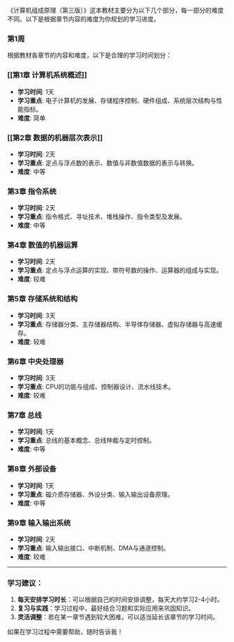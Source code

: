 《计算机组成原理（第三版）》这本教材主要分为以下几个部分，每一部分的难度不同。以下是根据章节内容的难度为你规划的学习进度。

### 第1周

根据教材各章节的内容和难度，以下是合理的学习时间划分：

### **[[第1章 计算机系统概述]]**

- **学习时间**: 1天
- **学习重点**: 电子计算机的发展、存储程序控制、硬件组成、系统层次结构与性能指标。
- **难度**: 简单

### **[[第2章 数据的机器层次表示]]**

- **学习时间**: 2天
- **学习重点**: 定点与浮点数的表示、数值与非数值数据的表示与转换。
- **难度**: 中等

### **第3章 指令系统**

- **学习时间**: 2天
- **学习重点**: 指令格式、寻址技术、堆栈操作、指令类型及发展。
- **难度**: 中等

### **第4章 数值的机器运算**

- **学习时间**: 2天
- **学习重点**: 定点与浮点运算的实现、带符号数的操作、运算器的组成与实现。
- **难度**: 较难

### **第5章 存储系统和结构**

- **学习时间**: 3天
- **学习重点**: 存储器分类、主存储器结构、半导体存储器、虚拟存储器与高速缓存。
- **难度**: 较难

### **第6章 中央处理器**

- **学习时间**: 3天
- **学习重点**: CPU的功能与组成、控制器设计、流水线技术。
- **难度**: 较难

### **第7章 总线**

- **学习时间**: 1天
- **学习重点**: 总线的基本概念、总线仲裁与定时控制。
- **难度**: 中等

### **第8章 外部设备**

- **学习时间**: 1天
- **学习重点**: 磁介质存储器、外设分类、输入输出设备原理。
- **难度**: 中等

### **第9章 输入输出系统**

- **学习时间**: 2天
- **学习重点**: 输入输出接口、中断机制、DMA与通道控制。
- **难度**: 较难

---

### 学习建议：

1. **每天安排学习时长**：可以根据自己的时间安排调整，每天大约学习2-4小时。
2. **复习与实践**：学习过程中，最好结合习题和实际应用来巩固知识。
3. **灵活调整**：若在某一章节遇到较大困难，可以适当延长该章节的学习时间。

如果在学习过程中需要帮助，随时告诉我！